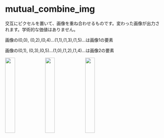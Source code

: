 # mutual_combine_img
交互にピクセルを置いて、画像を重ね合わせるものです。変わった画像が出力されます。学術的な価値はありません。

画像の(0,0), (0,2),(0,4)...(1,1),(1,3),(1,5)...は画像1の要素

画像の(0,1), (0,3),(0,5)...(1,0),(1,2),(1,4)...は画像2の要素

<img src="https://github.com/user-attachments/assets/5c406a46-36b8-4e77-a9cf-e90cd6621035" width=25% />
<img src="https://github.com/user-attachments/assets/f55a646d-e242-41ea-962a-8fb7ea48a121" width=25% />
<img src="https://github.com/user-attachments/assets/ae3c938f-be33-43a6-8c8e-296cb2c89602" width=25% />

